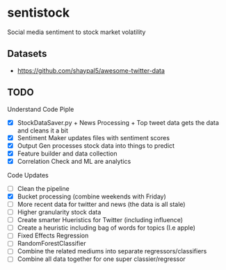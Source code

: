 # sentistock
Social media sentiment to stock market volatility

## Datasets
- https://github.com/shaypal5/awesome-twitter-data

## TODO
Understand Code Piple
- [x] StockDataSaver.py + News Processing + Top tweet data gets the data and cleans it a bit
- [x] Sentiment Maker updates files with sentiment scores
- [x] Output Gen processes stock data into things to predict
- [x] Feature builder and data collection
- [x] Correlation Check and ML are analytics

Code Updates
- [ ] Clean the pipeline
- [x] Bucket processing (combine weekends with Friday)
- [ ] More recent data for twitter and news (the data is all stale)
- [ ] Higher granularity stock data
- [ ] Create smarter Hueristics for Twitter (including influence)
- [ ] Create a heuristic including bag of words for topics (I.e apple)
- [ ] Fixed Effects Regression
- [ ] RandomForestClassifier
- [ ] Combine the related mediums into separate regressors/classifiers
- [ ] Combine all data together for one super classier/regressor
